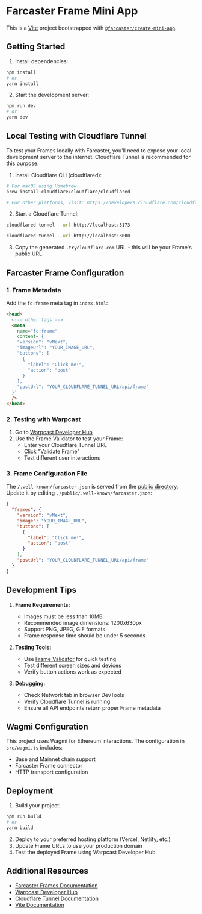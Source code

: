 # Farcaster Frame Mini App

This is a [Vite](https://vitejs.dev) project bootstrapped with [`@farcaster/create-mini-app`](https://github.com/farcasterxyz/frames/tree/main/packages/create-mini-app).

## Getting Started

1. Install dependencies:

```bash
npm install
# or
yarn install
```

2. Start the development server:

```bash
npm run dev
# or
yarn dev
```

## Local Testing with Cloudflare Tunnel

To test your Frames locally with Farcaster, you'll need to expose your local development server to the internet. Cloudflare Tunnel is recommended for this purpose.

1. Install Cloudflare CLI (cloudflared):

```bash
# For macOS using Homebrew
brew install cloudflare/cloudflare/cloudflared

# For other platforms, visit: https://developers.cloudflare.com/cloudflare-one/connections/connect-apps/install-and-setup/installation
```

2. Start a Cloudflare Tunnel:

```bash
cloudflared tunnel --url http://localhost:5173

cloudflared tunnel --url http://localhost:3000
```

3. Copy the generated `.trycloudflare.com` URL - this will be your Frame's public URL.

## Farcaster Frame Configuration

### 1. Frame Metadata

Add the `fc:frame` meta tag in `index.html`:

```html
<head>
  <!-- other tags -->
  <meta
    name="fc:frame"
    content='{
    "version": "vNext",
    "imageUrl": "YOUR_IMAGE_URL",
    "buttons": [
      {
        "label": "Click me!",
        "action": "post"
      }
    ],
    "postUrl": "YOUR_CLOUDFLARE_TUNNEL_URL/api/frame"
  }'
  />
</head>
```

### 2. Testing with Warpcast

1. Go to [Warpcast Developer Hub](https://warpcast.com/~/developers)
2. Use the Frame Validator to test your Frame:
   - Enter your Cloudflare Tunnel URL
   - Click "Validate Frame"
   - Test different user interactions

### 3. Frame Configuration File

The `/.well-known/farcaster.json` is served from the [public directory](https://vitejs.dev/guide/assets). Update it by editing `./public/.well-known/farcaster.json`:

```json
{
  "frames": {
    "version": "vNext",
    "image": "YOUR_IMAGE_URL",
    "buttons": [
      {
        "label": "Click me!",
        "action": "post"
      }
    ],
    "postUrl": "YOUR_CLOUDFLARE_TUNNEL_URL/api/frame"
  }
}
```

## Development Tips

1. **Frame Requirements:**

   - Images must be less than 10MB
   - Recommended image dimensions: 1200x630px
   - Support PNG, JPEG, GIF formats
   - Frame response time should be under 5 seconds

2. **Testing Tools:**

   - Use [Frame Validator](https://warpcast.com/~/developers) for quick testing
   - Test different screen sizes and devices
   - Verify button actions work as expected

3. **Debugging:**
   - Check Network tab in browser DevTools
   - Verify Cloudflare Tunnel is running
   - Ensure all API endpoints return proper Frame metadata

## Wagmi Configuration

This project uses Wagmi for Ethereum interactions. The configuration in `src/wagmi.ts` includes:

- Base and Mainnet chain support
- Farcaster Frame connector
- HTTP transport configuration

## Deployment

1. Build your project:

```bash
npm run build
# or
yarn build
```

2. Deploy to your preferred hosting platform (Vercel, Netlify, etc.)
3. Update Frame URLs to use your production domain
4. Test the deployed Frame using Warpcast Developer Hub

## Additional Resources

- [Farcaster Frames Documentation](https://docs.farcaster.xyz/reference/frames/spec)
- [Warpcast Developer Hub](https://warpcast.com/~/developers)
- [Cloudflare Tunnel Documentation](https://developers.cloudflare.com/cloudflare-one/connections/connect-apps)
- [Vite Documentation](https://vitejs.dev)
